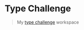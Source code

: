 # Type Challenge

> My [type challenge](https://github.com/type-challenges/type-challenges) workspace
